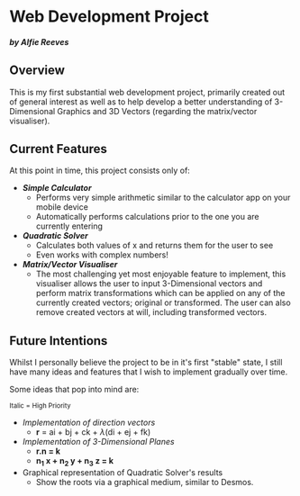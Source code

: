 # Web Development Project
##### by Alfie Reeves

## Overview

This is my first substantial web development project, primarily created out of general interest as well as to help develop a better understanding of 3-Dimensional Graphics 
and 3D Vectors (regarding the matrix/vector visualiser).

## Current Features

At this point in time, this project consists only of:
- ***Simple Calculator***
  - Performs very simple arithmetic similar to the calculator app on your mobile device
  - Automatically performs calculations prior to the one you are currently entering
- ***Quadratic Solver***
  - Calculates both values of x and returns them for the user to see
  - Even works with complex numbers!
- ***Matrix/Vector Visualiser***
  - The most challenging yet most enjoyable feature to implement, this visualiser allows the user to input
  3-Dimensional vectors and perform matrix transformations which can be applied on any of the currently created vectors; original or transformed.
  The user can also remove created vectors at will, including transformed vectors.

## Future Intentions

Whilst I personally believe the project to be in it's first "stable" state, I still have many ideas and features that I wish to implement gradually over time.

Some ideas that pop into mind are:

<sup>Italic = High Priority</sup>

- *Implementation of direction vectors*
  - **r** = ai + bj + ck + *λ*(di + ej + fk)
- *Implementation of 3-Dimensional Planes*
  - **r.n = k**
  - **n<sub>1</sub> x + n<sub>2</sub> y + n<sub>3</sub> z = k**
- Graphical representation of Quadratic Solver's results
  - Show the roots via a graphical medium, similar to Desmos.
